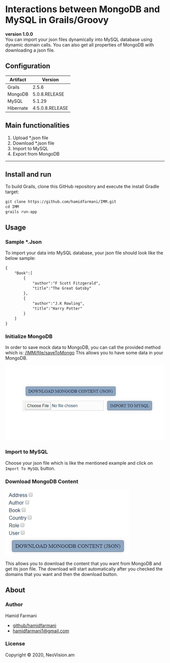 Interactions between MongoDB and MySQL in Grails/Groovy 
=======================================================
**version 1.0.0**  
You can import your json files dynamically into MySQL database
using dynamic domain calls. You can also get all properties
of MongoDB with downloading a json file.

Configuration
---
Artifact | Version |
--- | --- | 
Grails | 2.5.6 |
MongoDB | 5.0.8.RELEASE |
MySQL | 5.1.29 |
Hibernate | 4:5.0.8.RELEASE |


Main functionalities
--------------------
1. Upload *.json file
2. Download *.json file
3. Import to MySQL
4. Export from MongoDB
---
Install and run
---
To build Grails, clone this GitHub repository and execute the install Gradle target:
```
git clone https://github.com/hamidfarmani/IMM.git
cd IMM
grails run-app
```
Usage
---

### Sample *.Json  
To import your data into MySQL database, your json file should look
like the below sample:
```
{
	"Book":[
		{
			"author":"F Scott Fitzgerald",
			"title":"The Great Gatsby"
		},
		{
			"author":"J.K Rowling",
			"title":"Harry Potter"
		}
	]
}
```  
### Initialize MongoDB  
In order to save mock data to MongoDB, you can call the provided 
method which is:
[/IMM/file/saveToMongo](http://localhost:8090/IMM/file/saveToMongo)
This allows you to have some data in your MongoDB.  

![Image](grails-app/assets/images/screenshot.JPG)

### Import to MySQL  
Choose your json file which is like the mentioned example and click 
on `Import To MySQL` button.


### Download MongoDB Content  
![Image](grails-app/assets/images/screenshot2.JPG)  

This allows you to download the content that you want from MongoDB
 and get its json file. The download will start automatically 
 after you checked the domains that you want and then the download 
 button.  
 

About
---


### Author  
Hamid Farmani

* [github/hamidfarmani](https://github.com/hamidfarmani)
* [hamidfarmani1@gmail.com](mailto:hamidfarmani1@gmail.com?subject=[GitHub]%20IMM)


### License  
Copyright © 2020, NeoVision.am



